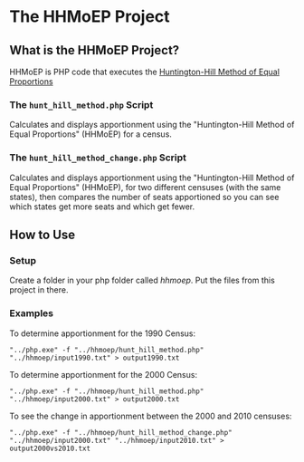 # The HHMoEP Project

## What is the HHMoEP Project?

HHMoEP is PHP code that executes the [Huntington-Hill Method of Equal Proportions](https://en.wikipedia.org/wiki/Huntington%E2%80%93Hill_method)

### The `hunt_hill_method.php` Script

Calculates and displays apportionment using the "Huntington-Hill Method of Equal Proportions" (HHMoEP) for a census.

### The `hunt_hill_method_change.php` Script

Calculates and displays apportionment using the "Huntington-Hill Method of Equal Proportions" (HHMoEP), for two different censuses (with the same states), then compares the number of seats apportioned so you can see which states get more seats and which get fewer.

## How to Use

### Setup

Create a folder in your php folder called *hhmoep*.  Put the files from this project in there.

### Examples

To determine apportionment for the 1990 Census:
```
"../php.exe" -f "../hhmoep/hunt_hill_method.php" "../hhmoep/input1990.txt" > output1990.txt
```

To determine apportionment for the 2000 Census:

```
"../php.exe" -f "../hhmoep/hunt_hill_method.php" "../hhmoep/input2000.txt" > output2000.txt
```

To see the change in apportionment between the 2000 and 2010 censuses:

```
"../php.exe" -f "../hhmoep/hunt_hill_method_change.php" "../hhmoep/input2000.txt" "../hhmoep/input2010.txt" > output2000vs2010.txt
```
